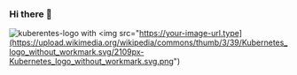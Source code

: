 ### Hi there 👋
![kuberentes-logo](https://your-image-url.type) with <img src="https://your-image-url.type](https://upload.wikimedia.org/wikipedia/commons/thumb/3/39/Kubernetes_logo_without_workmark.svg/2109px-Kubernetes_logo_without_workmark.svg.png")
<!--
**erizzardi/erizzardi** is a ✨ _special_ ✨ repository because its `README.md` (this file) appears on your GitHub profile.

Here are some ideas to get you started:

- 🔭 I’m currently working on ...
- 🌱 I’m currently learning ...
- 👯 I’m looking to collaborate on ...
- 🤔 I’m looking for help with ...
- 💬 Ask me about ...
- 📫 How to reach me: ...
- 😄 Pronouns: ...
- ⚡ Fun fact: ...
-->
